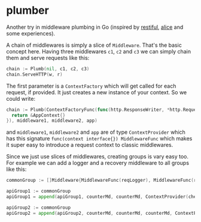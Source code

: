 # plumber
Another try in middleware plumbing in Go (inspired by [restiful](https://github.com/laicosly/restiful), [alice](https://github.com/justinas/alice) and some experiences).

A chain of middlewares is simply a slice of `Middleware`. That's the basic concept here. Having three middlewares `c1`, `c2` and `c3` we can simply chain them and serve requests like this:
```go
chain := Plumb(nil, c1, c2, c3)
chain.ServeHTTP(w, r)
```
The first parameter is a `ContextFactory` which will get called for each request, if provided. It just creates a new instance of your context. So we could write:
```go
chain := Plumb(ContextFactoryFunc(func(http.ResponseWriter, *http.Request) interface{} {
  return &AppContext{}
}), middleware1, middleware2, app)
```
and `middleware1`, `middleware2` and `app` are of type `ContextProvider` which has this signature `func(context interface{}) MiddlewareFunc` which makes it super easy to introduce a request context to classic middlewares.

Since we just use slices of middlewares, creating groups is vary easy too. For example we can add a logger and a recovery middleware to all groups like this:
```go
commonGroup := []Middleware{MiddlewareFunc(reqLogger), MiddlewareFunc(recoverPlumbing)}

apiGroup1 := commonGroup
apiGroup1 = append(apiGroup1, counterMd, counterMd, ContextProvider(checkCount(t, 2)))

apiGroup2 := commonGroup
apiGroup2 = append(apiGroup2, counterMd, counterMd, counterMd, ContextProvider(checkCount(t, 3)))
```
